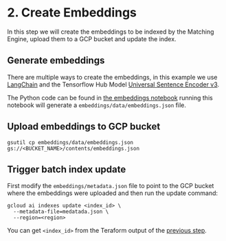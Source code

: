 # 2. Create Embeddings

In this step we will create the embeddings to be indexed by the Matching Engine,
upload them to a GCP bucket and update the index.

## Generate embeddings

There are multiple ways to create the embeddings, in this example we use
[LangChain](https://langchain.com) and the Tensorflow Hub Model [Universal Sentence Encoder v3](https://tfhub.dev/google/universal-sentence-encoder-multilingual/3).

The Python code can be found in [the embeddings notebook](/embeddings/embeddings.ipynb)
running this notebook will generate a `embeddings/data/embeddings.json` file.

## Upload embeddings to GCP bucket

```
gsutil cp embeddings/data/embeddings.json gs://<BUCKET_NAME>/contents/embeddings.json
```

## Trigger batch index update

First modify the `embeddings/metadata.json` file to point to the GCP bucket
where the embeddings were uploaded and then run the update command:

```
gcloud ai indexes update <index_id> \
  --metadata-file=medatada.json \
  --region=<region>
```

You can get `<index_id>` from the Teraform output of the [previous step](/docs/1_matching_engine.md).
